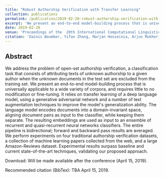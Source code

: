 ```yaml
---
title: "Robust Authorship Verification with Transfer Learning"
collection: publications
permalink: /publication/2019-02-20-robust-authorship-verification-with-transfer-learning
excerpt: 'We present an end-to-end model-building process that is universally applicable to a wide variety of corpora, and requires little to no modification or fine-tuning. It relies on transfer learning of a deep language model, using a generative adversarial network and a number of text augmentation techniques to improve the model's generalization ability. Experimental results surpass baseline and current state-of-the-art techniques.'
date: 2019-02-20
venue: 'Proceedings of the  20th International Computational Linguistics and Intelligent Text Processing Conference (CICLing 2019), La Rochelle, France, April 7-13, 2019.'
citation: 'Dainis Boumber, Yifan Zhang, Marjan Hosseinia, Arjun Mukherjee, and Ricardo Vilalta. "Robust Authorship Verification with Transfer Learning" Proceedings of the  20th International Computational Linguistics and Intelligent Text Processing Conference (CICLing 2019), La Rochelle, France, April 7-13, 2019.'
---
```


Abstract
---
We address the problem of open-set authorship verification, a classification task that consists of attributing texts of unknown authorship to a given author when the unknown documents in the test set are excluded from the training set. We present an end-to-end model-building process that is universally applicable to a wide variety of corpora, and requires little to no modification or fine-tuning. It relies on transfer learning of a deep language model, using a generative adversarial network and a number of text augmentation techniques to improve the model's generalization ability. The language model encodes documents into a domain-invariant space, aligning document pairs as input to the classifier, while keeping them separate. The resulting embeddings are used as input to an ensemble of recurrent and quasi-recurrent neural networks classifiers. The entire pipeline is bidirectional; forward and backward pass results are averaged. We perform experiments on four traditional authorship verification datasets, a collection of machine learning papers collected from the web, and a large Amazon-Reviews dataset. Experimental results surpass baseline and current state-of-the-art techniques, validating our proposed approach. 

Download: Will be made available after the conference (April 15, 2019).

Recommended citation (BibTex): TBA April 15, 2019.

